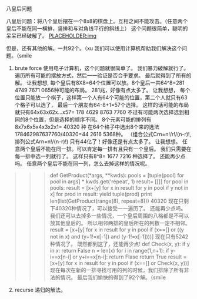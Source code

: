 
八皇后问题

八皇后问题：将八个皇后摆在一个8x8的棋盘上。互相之间不能攻击。（任意两个皇后不能在同一横排，竖排和与对角线平行的斜线上）
这个问题很简单，聪明的呆呆已经破解了。
<PLACEHOLDER:img>

但是，还有其他的解。一共92个。（xu
我们可以使用计算机帮助我们解决这个问题。（smile

1. brute force
使用电子计算机，这个问题就很简单了。
我们暴力破解就行了。
遍历所有可能的摆放方式，然后一一验证是否合乎要求。
最后就得到了所有的解。
让我想想,
每个皇后有8X8=64个位置可以放。8个皇后一共64^8=281 4749 7671 0656种可能的布局。
281兆，好像有点太多了。
让我想想，
每个位置只能放一个棋子，这样第一个人有64个可能的位置，第二个人就只有63个格子可以选了，
最后一个朋友有64-8+1=57个选择。
这样的话可能的布局就只有64x63x62x...x57= 178 4629 8763 7760
不过有可能两次选择选到相同的8个位置，但是选择的顺序不同。
8个元素可能的排列有8x7x6x5x4x3x2x1= 40320 种
在64个格子中选出8个来的选法178462987637760/40320=44 2616 5368种。
（组合公式Crn=n!/r!/(n-r)!, 排列公式Arn=n!/(n-r)!)
只有44亿了！好像还是有点太多了。
让我想想。
任意两个皇后不能在同一排。可以肯定每一排有且只有一个皇后。
我们只需要在每一排中选一列就行了。
这样只有8^8= 1677 7216 种选择了。
还能再少点吗。
任意两个皇后不能在同一列，怎么去掉这样的情况呢。
>>> def GetProduct(*args, **kwds):
        pools = [tuple(pool) for pool in args] * kwds.get('repeat', 1)
        result= [[]]
        for pool in pools:
            result = [x+[y] for x in result for y in pool if y not in x]
        for prod in result:
            yield tuple(prod)
    print len(list(GetProduct(range(8), repeat=8)))
>>> 40320
现在只剩下40320种情况了，可以接受一一遍历了。
还能再少点吗。
我们还可以去掉多一些情况，一个皇后周围的八格都是不可以放其他皇后的。
所以相邻两排的皇后所在的列数一定不相邻。
>>> result = [x+[y] for x in result for y in pool if (x==[] or ((y not in x) and (y+1!=x[-1]) and (y-1!=x[-1])))]
现在只有5242种情况了。
既然都到这了，还能再少点!
>>> def Check(x, y):
        if y in x:
            return False
        n = len(x)
        for i in range(1,n+1):
            if y-i==x[n-i] or y+i==x[n-i]:
                return Flase
        return True
>>> result = [x+[y] for x in result for y in pool if (x==[] or Check(x, y))]
现在每次在新的一排寻找可用的列的时候，我们排除了所有非法的情况。
最后我们愉快的得到了92个解。（smile

2. recurse
递归的解法。




